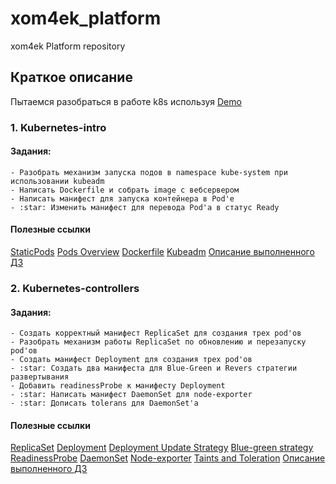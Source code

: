 # xom4ek_platform
xom4ek Platform repository

## Краткое описание

Пытаемся разобраться в работе k8s используя [Demo](https://github.com/GoogleCloudPlatform/microservices-demo)

### 1. Kubernetes-intro
#### Задания:
    - Разобрать механизм запуска подов в namespace kube-system при использовании kubeadm
    - Написать Dockerfile и собрать image с вебсервером
    - Написать манифест для запуска контейнера в Pod'e
    - :star: Изменить манифест для перевода Pod'a в статус Ready

#### Полезные ссылки
[StaticPods](https://kubernetes.io/docs/tasks/configure-pod-container/static-pod/)
[Pods Overview](https://kubernetes.io/docs/concepts/workloads/pods/pod-overview/)
[Dockerfile](https://docs.docker.com/engine/reference/builder/)
[Kubeadm](https://kubernetes.io/docs/setup/production-environment/tools/kubeadm/create-cluster-kubeadm/)
[Описание выполненного ДЗ](kubernetes-intro/README.md)

### 2. Kubernetes-controllers

#### Задания:
    - Создать корректный манифест ReplicaSet для создания трех pod'ов
    - Разобрать механизм работы ReplicaSet по обновлению и перезапуску pod'ов
    - Создать манифест Deployment для создания трех pod'ов
    - :star: Создать два манифеста для Blue-Green и Revers стратегии развертывания
    - Добавить readinessProbe к манифесту Deployment
    - :star: Написать манифест DaemonSet для node-exporter
    - :star: Дописать tolerans для DaemonSet'a

#### Полезные ссылки
[ReplicaSet](https://kubernetes.io/docs/concepts/workloads/controllers/replicaset/)
[Deployment](https://kubernetes.io/docs/concepts/workloads/controllers/deployment/)
[Deployment Update Strategy](https://kubernetes.io/docs/concepts/workloads/controllers/deployment/#strategy)
[Blue-green strategy](https://www.redhat.com/en/topics/devops/what-is-blue-green-deployment)
[ReadinessProbe](https://kubernetes.io/docs/tasks/configure-pod-container/configure-liveness-readiness-startup-probes/#define-readiness-probes)
[DaemonSet](https://kubernetes.io/docs/concepts/workloads/controllers/daemonset/)
[Node-exporter](https://github.com/prometheus/node_exporter)
[Taints and Toleration](https://kubernetes.io/docs/concepts/scheduling-eviction/taint-and-toleration/#concepts)
[Описание выполненного ДЗ](kubernetes-controllers/README.md)
